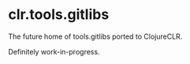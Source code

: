 # clr.tools.gitlibs

The future home of tools.gitlibs ported to ClojureCLR.

Definitely work-in-progress.

